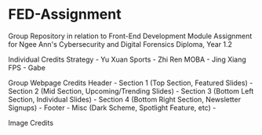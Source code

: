 # FED-Assignment
Group Repository in relation to Front-End Development Module Assignment for Ngee Ann's Cybersecurity and Digital Forensics Diploma, Year 1.2

Individual Credits
Strategy - Yu Xuan
Sports - Zhi Ren
MOBA - Jing Xiang
FPS - Gabe

Group Webpage Credits
Header - 
Section 1 (Top Section, Featured Slides) - 
Section 2 (Mid Section, Upcoming/Trending Slides) -
Section 3 (Bottom Left Section, Individual Slides) - 
Section 4 (Bottom Right Section, Newsletter Signups) - 
Footer - 
Misc (Dark Scheme, Spotlight Feature, etc) - 

Image Credits
